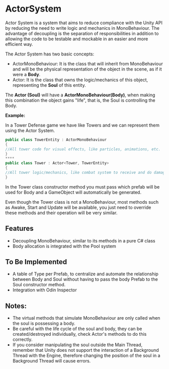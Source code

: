 # ActorSystem

Actor System is a system that aims to reduce compliance with the Unity API by reducing the need to write logic and mechanics in MonoBehaviour.
The advantage of decoupling is the separation of responsibilities in addition to allowing the code to be testable and mockable in an easier and more efficient way.

The Actor System has two basic concepts:

- ActorMonoBehaviour: It is the class that will inherit from MonoBehaviour and will be the physical representation of the object in the scene, as if it were a **Body**.
- Actor: It is the class that owns the logic/mechanics of this object, representing the **Soul** of this entity.

The **Actor (Soul)** will have a **ActorMonoBehaviour(Body)**, when making this combination the object gains "life", that is, the Soul is controlling the Body.

**Example:**

In a Tower Defense game we have like Towers and we can represent them using the Actor System.

`````csharp
public class TowerEntity : ActorMonoBehaviour
{
//All tower code for visual effects, like particles, animations, etc.
}
****
public class Tower : Actor<Tower, TowerEntity>
{
//All tower logic/mechanics, like combat system to receive and do damage
}
`````

In the Tower class constructor method you must pass which prefab will be used for Body and a GameObject will automatically be generated.

Even though the Tower class is not a MonoBehaviour, most methods such as Awake, Start and Update will be available, you just need to override these methods and their operation will be very similar.

## Features
- Decoupling MonoBehaviour, similar to its methods in a pure C# class
- Body allocation is integrated with the Pool system

## To Be Implemented
- A table of Type per Prefab, to centralize and automate the relationship between Body and Soul without having to pass the body Prefab to the Soul constructor method.
- Integration with Odin Inspector

## Notes:
- The virtual methods that simulate MonoBehaviour are only called when the soul is possessing a body.
- Be careful with the life cycle of the soul and body, they can be created/destroyed individually, check Actor's methods to do this correctly.
- If you consider manipulating the soul outside the Main Thread, remember that Unity does not support the interaction of a Background Thread with the Engine, therefore changing the position of the soul in a Background Thread will cause errors.
